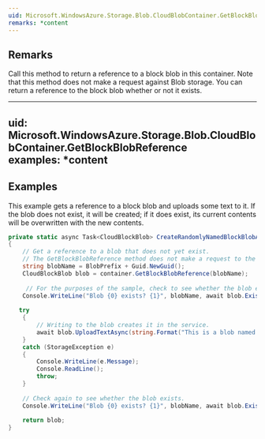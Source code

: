 ```yaml
---  
uid: Microsoft.WindowsAzure.Storage.Blob.CloudBlobContainer.GetBlockBlobReference  
remarks: *content  
---  
```

  
## Remarks  
 Call this method to return a reference to a block blob in this container. Note that this method does not make a request against Blob storage. You can return a reference to the block blob whether or not it exists.  
  
---  
uid: Microsoft.WindowsAzure.Storage.Blob.CloudBlobContainer.GetBlockBlobReference  
examples: *content  
---  
  
## Examples  
 This example gets a reference to a block blob and uploads some text to it. If the blob does not exist, it will be created; if it does exist, its current contents will be overwritten with the new contents.  
  
```c#  
private static async Task<CloudBlockBlob> CreateRandomlyNamedBlockBlobAsync(CloudBlobContainer container)  
{  
    // Get a reference to a blob that does not yet exist.  
    // The GetBlockBlobReference method does not make a request to the service, but only creates the object in memory.  
    string blobName = BlobPrefix + Guid.NewGuid();  
    CloudBlockBlob blob = container.GetBlockBlobReference(blobName);  
  
     // For the purposes of the sample, check to see whether the blob exists.  
    Console.WriteLine("Blob {0} exists? {1}", blobName, await blob.ExistsAsync());  
  
   try  
    {  
        // Writing to the blob creates it in the service.  
        await blob.UploadTextAsync(string.Format("This is a blob named {0}", blobName));  
    }  
    catch (StorageException e)  
    {  
        Console.WriteLine(e.Message);  
        Console.ReadLine();  
        throw;  
    }  
  
    // Check again to see whether the blob exists.  
    Console.WriteLine("Blob {0} exists? {1}", blobName, await blob.ExistsAsync());  
  
    return blob;  
}  
  
```